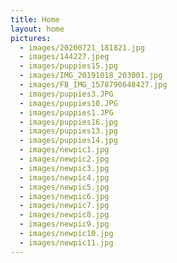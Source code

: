 ```yaml
---
title: Home
layout: home
pictures:
  - images/20200721_181821.jpg
  - images/144227.jpeg
  - images/puppies15.jpg
  - images/IMG_20191018_203001.jpg
  - images/FB_IMG_1578790648427.jpg
  - images/puppies3.JPG
  - images/puppies10.JPG
  - images/puppies1.JPG
  - images/puppies16.jpg
  - images/puppies13.jpg
  - images/puppies14.jpg
  - images/newpic1.jpg
  - images/newpic2.jpg
  - images/newpic3.jpg
  - images/newpic4.jpg
  - images/newpic5.jpg
  - images/newpic6.jpg
  - images/newpic7.jpg
  - images/newpic8.jpg
  - images/newpic9.jpg
  - images/newpic10.jpg
  - images/newpic11.jpg
---
```

